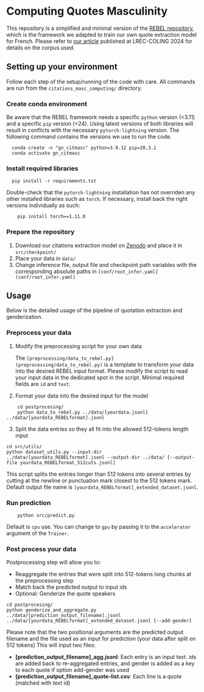 # Computing Quotes Masculinity
This repository is a simplified and minimal version of the [REBEL repository](https://github.com/Babelscape/rebel/tree/main), which is the framework we adapted to train our own quote extraction model for French. Please refer to [our article](https://aclanthology.org/2024.lrec-main.654/) published at LREC-COLING 2024 for details on the corpus used.

## Setting up your environment

Follow each step of the setup/running of the code with care.
All commands are run from the `citations_masc_computing/` directory.

### Create conda environment

Be aware that the REBEL framework needs a specific `python` version (<3.11) and a specific `pip` version (<24). Using latest versions of both libraries will result in conflicts with the necessary `pytorch-lightning` version. The following command contains the versions we use to run the code.

```shell
  conda create -n "gn_citmasc" python=3.9.12 pip=20.3.1
  conda activate gn_citmasc
```

### Install required libraries

```shell
  pip install -r requirements.txt
```
Double-check that the `pytorch-lightning` installation has not overriden any other installed libraries such as `torch`. If necessary, install back the right versions individually as such:
```shell
    pip install torch==1.11.0
```

### Prepare the repository

1. Download our citations extraction model on [Zenodo]() and place it in `src/checkpoint/`
2. Place your data in `data/`
3. Change inference file, output file and checkpoint path variables with the corresponding absolute paths in `[conf/root_infer.yaml](conf/root_infer.yaml)`

## Usage

Below is the detailed usage of the pipeline of quotation extraction and genderization.

### Preprocess your data

1. Modify the preprocessing script for your own data

    The `[preprocessing/data_to_rebel.py](preprocessing/data_to_rebel.py)` is a template to transform your data into the desired REBEL input format. Please modify the script to read your input data in the dedicated spot in the script. Minimal required fields are `id` and `text`.
2. Format your data into the desired input for the model
```shell
    cd postprocesing/
    python data_to_rebel.py ../data/[yourdata.jsonl] ../data/[yourdata_REBELformat].jsonl
```
3. Split the data entries so they all fit into the allowed 512-tokens length input
```shell
cd src/utils/
python dataset_utils.py --input-dir ../data/[yourdata_REBELformat].jsonl --output-dir ../data/ [--output-file yourdata_REBELformat_512cuts.jsonl]
```
This script splits the entries longer than 512 tokens into several entries by cutting at the newline or punctuation mark closest to the 512 tokens mark. Default output file name is `[yourdata_REBELformat]_extended_dataset.jsonl`.

### Run prediction

```shell
    python src/predict.py
```

Default is `cpu` use. You can change to `gpu` by passing it to the `accelerator` argument of the `Trainer`.

### Post process your data

Postprocessing step will allow you to:
- Reaggregate the entries that were split into 512-tokens long chunks at the preprocessing step
- Match back the predicted output to input ids
- Optional: Genderize the quote speakers

```shell
cd postprocesing/
python genderize_and_aggregate.py ../data/[prediction_output_filename].jsonl ../data/[yourdata_REBELformat]_extended_dataset.jsonl [--add-gender]
```
Please note that the two positional arguments are the predicted output filename and the file used as an input for prediction (your data after split on 512 tokens)
This will input two files:
- **[prediction_output_filename]_agg.jsonl**: Each entry is an input text. ids are added back to re-aggregated entries, and gender is added as a key to each quote if option add-gender was used
- **[prediction_output_filename]_quote-list.csv**: Each line is a quote (matched with text id)


